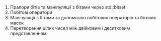 1. Прапори бітів та маніпуляції з бітами через std::bitset
2. Побітові оператори
3. Маніпуляції з бітами за допомогою побітових операторів та бітових масок
4. Перетворення цілих чисел між двійковим і десятковим представленням
